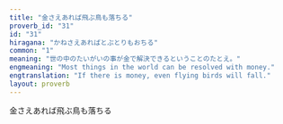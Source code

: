 ```yaml
---
title: "金さえあれば飛ぶ鳥も落ちる"
proverb_id: "31"
id: "31"
hiragana: "かねさえあればとぶとりもおちる"
common: "1"
meaning: "世の中のたいがいの事が金で解決できるということのたとえ。"
engmeaning: "Most things in the world can be resolved with money."
engtranslation: "If there is money, even flying birds will fall."
layout: proverb
---
```


金さえあれば飛ぶ鳥も落ちる
